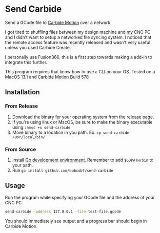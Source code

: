 # Send Carbide

Send a GCode file to [Carbide Motion](https://carbide3d.com/carbidemotion) over a network.

I got tired to shuffling files between my design machine and my CNC PC and I didn't want to setup a networked file syncing system.
I noticed that the remote access feature was recently released and wasn't very useful unless you used Carbide Create.

I personally use Fusion360, this is a first step towards making a add-in to integrate this further.

This program requires that know how to use a CLI on your OS.
Tested on a MacOS 13.1 and Carbide Motion Build 578

## Installation

### From Release

1. Download the binary for your operating system from the [release page](https://github.com/bobcob7/send-carbide/releases).
2. If you're using linux or MacOS, be sure to make the binary executable using `chmod +x send-carbide`
3. Move binary to a location in you path. Ex. `cp send-carbide /usr/local/bin/`

### From Source

1. Install [Go development environment](https://go.dev/doc/install). Remember to add `$GOPATH/bin` to your path.
2. Run `go install github.com/bobcob7/send-carbide`

## Usage

Run the program while specifying your GCode file and the address of your CNC PC.

```bash
send-carbide -address 127.0.0.1 -file test-file.gcode
```

You should immediately see output and a progress bar should begin in Carbide Motion.
